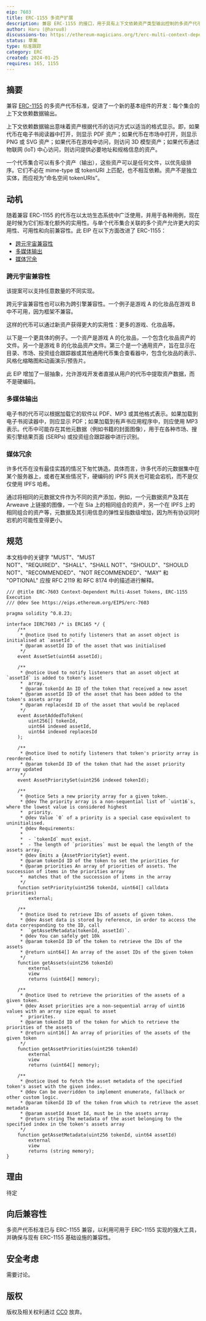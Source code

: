 ```yaml
---
eip: 7603
title: ERC-1155 多资产扩展
description: 兼容 ERC-1155 的接口，用于具有上下文依赖资产类型输出控制的多资产代币。
author: Haru (@haruu8)
discussions-to: https://ethereum-magicians.org/t/erc-multi-context-dependent-multi-asset-tokens-eip1155-extension/18303
status: 草案
type: 标准跟踪
category: ERC
created: 2024-01-25
requires: 165, 1155
---
```


## 摘要

兼容 [ERC-1155](./eip-1155.md) 的多资产代币标准，促进了一个新的基本组件的开发：每个集合的上下文依赖数据输出。

上下文依赖数据输出意味着资产根据代币的访问方式以适当的格式显示。即，如果代币在电子书阅读器中打开，则显示 PDF 资产；如果代币在市场中打开，则显示 PNG 或 SVG 资产；如果代币在游戏中访问，则访问 3D 模型资产；如果代币通过物联网 (IoT) 中心访问，则访问提供必要地址和规格信息的资产。

一个代币集合可以有多个资产（输出），这些资产可以是任何文件，以优先级排序。它们不必在 mime-type 或 tokenURI 上匹配，也不相互依赖。资产不是独立实体，而应视为“命名空间 tokenURIs”。

## 动机

随着兼容 ERC-1155 的代币在以太坊生态系统中广泛使用，并用于各种用例，现在是时候为它们标准化额外的实用性。与单个代币集合关联的多个资产允许更大的实用性、可用性和向前兼容性。此 EIP 在以下方面改进了 ERC-1155：

- [跨元宇宙兼容性](#cross-metaverse-compatibility)
- [多媒体输出](#multi-media-output)
- [媒体冗余](#media-redundancy)

### 跨元宇宙兼容性

该提案可以支持任意数量的不同实现。

跨元宇宙兼容性也可以称为跨引擎兼容性。一个例子是游戏 A 的化妆品在游戏 B 中不可用，因为框架不兼容。

这样的代币可以通过新资产获得更大的实用性：更多的游戏、化妆品等。

以下是一个更具体的例子。一个资产是游戏 A 的化妆品，一个包含化妆品资产的文件。另一个是游戏 B 的化妆品资产文件。第三个是一个通用资产，旨在显示在目录、市场、投资组合跟踪器或其他通用代币集合查看器中，包含化妆品的表示、风格化缩略图和动画演示/预告片。

此 EIP 增加了一层抽象，允许游戏开发者直接从用户的代币中提取资产数据，而不是硬编码。

### 多媒体输出

电子书的代币可以根据加载它的软件以 PDF、MP3 或其他格式表示。如果加载到电子书阅读器中，则应显示 PDF；如果加载到有声书应用程序中，则应使用 MP3 表示。代币中可能存在其他元数据（例如书籍的封面图像），用于在各种市场、搜索引擎结果页面 (SERPs) 或投资组合跟踪器中进行识别。

### 媒体冗余

许多代币在没有最佳实践的情况下匆忙铸造。具体而言，许多代币的元数据集中在某个服务器上，或者在某些情况下，硬编码的 IPFS 网关也可能会宕机，而不是仅仅使用 IPFS 哈希。

通过将相同的元数据文件作为不同的资产添加，例如，一个元数据资产及其在 Arweave 上链接的图像，一个在 Sia 上的相同组合的资产，另一个在 IPFS 上的相同组合的资产等，元数据及其引用信息的弹性呈指数级增加，因为所有协议同时宕机的可能性变得更小。

## 规范

本文档中的关键字 "MUST"、"MUST NOT"、"REQUIRED"、"SHALL"、"SHALL NOT"、"SHOULD"、"SHOULD NOT"、"RECOMMENDED"、"NOT RECOMMENDED"、"MAY" 和 "OPTIONAL" 应按 RFC 2119 和 RFC 8174 中的描述进行解释。

```solidity
/// @title ERC-7603 Context-Dependent Multi-Asset Tokens, ERC-1155 Execution
/// @dev See https://eips.ethereum.org/EIPS/erc-7603

pragma solidity ^0.8.23;

interface IERC7603 /* is ERC165 */ {
    /**
     * @notice Used to notify listeners that an asset object is initialised at `assetId`.
     * @param assetId ID of the asset that was initialised
     */
    event AssetSet(uint64 assetId);

    /**
     * @notice Used to notify listeners that an asset object at `assetId` is added to token's asset
     *  array.
     * @param tokenId An ID of the token that received a new asset
     * @param assetId ID of the asset that has been added to the token's assets array
     * @param replacesId ID of the asset that would be replaced
     */
    event AssetAddedToToken(
        uint256[] tokenId,
        uint64 indexed assetId,
        uint64 indexed replacesId
    );

    /**
     * @notice Used to notify listeners that token's priority array is reordered.
     * @param tokenId ID of the token that had the asset priority array updated
     */
    event AssetPrioritySet(uint256 indexed tokenId);

    /**
     * @notice Sets a new priority array for a given token.
     * @dev The priority array is a non-sequential list of `uint16`s, where the lowest value is considered highest
     *  priority.
     * @dev Value `0` of a priority is a special case equivalent to uninitialised.
     * @dev Requirements:
     *
     *  - `tokenId` must exist.
     *  - The length of `priorities` must be equal the length of the assets array.
     * @dev Emits a {AssetPrioritySet} event.
     * @param tokenId ID of the token to set the priorities for
     * @param priorities An array of priorities of assets. The succession of items in the priorities array
     *  matches that of the succession of items in the array
     */
    function setPriority(uint256 tokenId, uint64[] calldata priorities)
        external;

    /**
     * @notice Used to retrieve IDs of assets of given token.
     * @dev Asset data is stored by reference, in order to access the data corresponding to the ID, call
     *  `getAssetMetadata(tokenId, assetId)`.
     * @dev You can safely get 10k
     * @param tokenId ID of the token to retrieve the IDs of the assets
     * @return uint64[] An array of the asset IDs of the given token
     */
    function getAssets(uint256 tokenId)
        external
        view
        returns (uint64[] memory);

    /**
     * @notice Used to retrieve the priorities of the assets of a given token.
     * @dev Asset priorities are a non-sequential array of uint16 values with an array size equal to asset
     *  priorites.
     * @param tokenId ID of the token for which to retrieve the priorities of the assets
     * @return uint16[] An array of priorities of the assets of the given token
     */
    function getAssetPriorities(uint256 tokenId)
        external
        view
        returns (uint64[] memory);

    /**
     * @notice Used to fetch the asset metadata of the specified token's asset with the given index.
     * @dev Can be overridden to implement enumerate, fallback or other custom logic.
     * @param tokenId ID of the token from which to retrieve the asset metadata
     * @param assetId Asset Id, must be in the assets array
     * @return string The metadata of the asset belonging to the specified index in the token's assets array
     */
    function getAssetMetadata(uint256 tokenId, uint64 assetId)
        external
        view
        returns (string memory);
}

```

## 理由

待定 <!-- TODO -->

## 向后兼容性

多资产代币标准已与 ERC-1155 兼容，以利用可用于 ERC-1155 实现的强大工具，并确保与现有 ERC-1155 基础设施的兼容性。

## 安全考虑

需要讨论。 <!-- TODO -->

## 版权

版权及相关权利通过 [CC0](../LICENSE.md) 放弃。